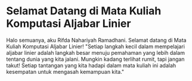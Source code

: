 # Selamat Datang di Mata Kuliah Komputasi Aljabar Linier

Halo semuanya, aku Rifda Nahariyah Ramadhani. Selamat datang di Mata Kuliah Komputasi Aljabar Linier!
"Setiap langkah kecil dalam mempelajari aljabar linier adalah langkah besar menuju pemahaman yang lebih dalam tentang dunia yang kita jalani. Mungkin kadang terlihat rumit, tapi jangan takut! Setiap tantangan yang kita hadapi dalam mata kuliah ini adalah kesempatan untuk mengasah kemampuan kita."

```{tableofcontents}
```
